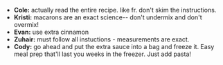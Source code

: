 - **Cole:** actually read the entire recipe. like fr. don't skim the instructions.
- **Kristi:** macarons are an exact science-- don't undermix and don't overmix!
- **Evan:** use extra cinnamon
- **Zuhair:** must follow all instuctions - measurements are exact.
- **Cody:**  go ahead and put the extra sauce into a bag and freeze it. Easy meal prep that'll last you weeks in the freezer. Just add pasta!